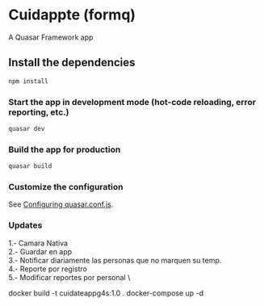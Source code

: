 # Cuidappte (formq)

A Quasar Framework app

## Install the dependencies
```bash
npm install
```

### Start the app in development mode (hot-code reloading, error reporting, etc.)
```bash
quasar dev
```


### Build the app for production
```bash
quasar build
```

### Customize the configuration
See [Configuring quasar.conf.js](https://quasar.dev/quasar-cli/quasar-conf-js).


### Updates ###
1.- Camara Nativa \
2.- Guardar en app \
3.- Notificar diariamente las personas que no marquen su temp. \
4.- Reporte por registro \
5.- Modificar reportes por personal \


docker build -t cuidateappg4s:1.0 .
docker-compose up -d
